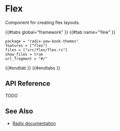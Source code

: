 # Flex

Component for creating flex layouts.

{{#tabs global="framework" }}
{{#tab name="Yew" }}

```toml,trunk
package = "radix-yew-book-themes"
features = ["flex"]
files = ["src/flex/flex.rs"]
show_files = true
url_fragment = "#/"
```

{{#endtab }}
{{#endtabs }}

## API Reference

TODO

## See Also

-   [Radix documentation](https://www.radix-ui.com/themes/docs/components/flex)
